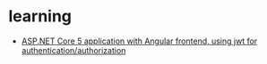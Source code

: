 # learning

- [ASP.NET Core 5 application with Angular frontend, using jwt for authentication/authorization](https://github.com/hegedis-andor/learning/tree/master/dotnetCore_angular_auth)
